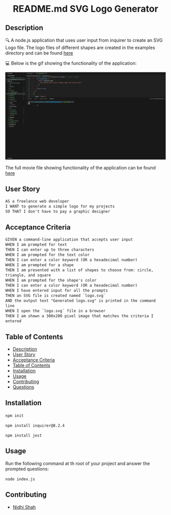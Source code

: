 <h1 align="center">README.md SVG Logo Generator </h1>
   
## Description
  
🔍 A node.js application that uses user input from inquirer to create an SVG Logo file. The logo files of different shapes are created in the examples directory and can be found [here](./examples/logo-cir.svg)  
  
💻 Below is the gif showing the functionality of the application:
  
![SVG-GENERATOR](./output/SVG-Gen.gif)
  
The full movie file showing functionality of the application can be found [here](./video/SVG_GENERATOR.webm)  
  
## User Story
  
```
AS a freelance web developer
I WANT to generate a simple logo for my projects
SO THAT I don't have to pay a graphic designer
```
  
## Acceptance Criteria
  
``` 
GIVEN a command-line application that accepts user input
WHEN I am prompted for text
THEN I can enter up to three characters
WHEN I am prompted for the text color
THEN I can enter a color keyword (OR a hexadecimal number)
WHEN I am prompted for a shape
THEN I am presented with a list of shapes to choose from: circle, triangle, and square
WHEN I am prompted for the shape's color
THEN I can enter a color keyword (OR a hexadecimal number)
WHEN I have entered input for all the prompts
THEN an SVG file is created named `logo.svg`
AND the output text "Generated logo.svg" is printed in the command line
WHEN I open the `logo.svg` file in a browser
THEN I am shown a 300x200 pixel image that matches the criteria I entered
```
  
## Table of Contents
- [Description](#description)
- [User Story](#user-story)
- [Acceptance Criteria](#acceptance-criteria)
- [Table of Contents](#table-of-contents)
- [Installation](#installation)
- [Usage](#usage)
- [Contributing](#contributing)
- [Questions](#questions)

## Installation

`npm init`

`npm install inquirer@8.2.4`

`npm install jest`

## Usage

Run the following command at th root of your project and answer the prompted questions:

`node index.js`

## Contributing

- [Nidhi Shah](https://github.com/shahnidhi20/)
